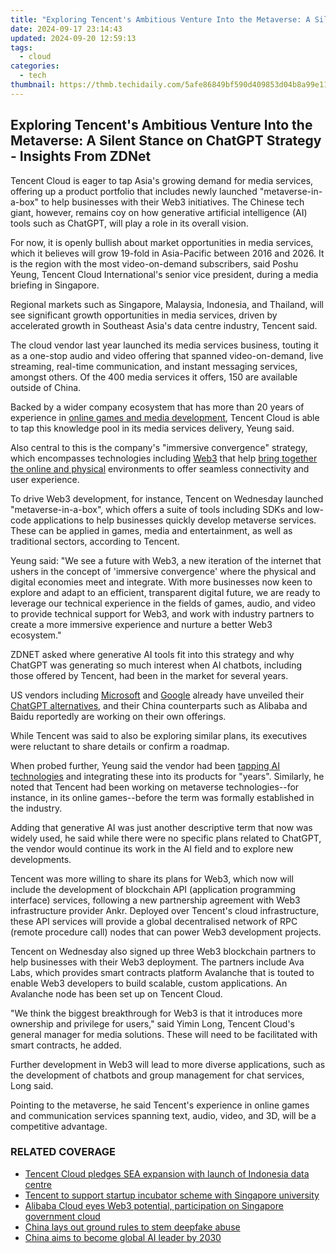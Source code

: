 ```yaml
---
title: "Exploring Tencent's Ambitious Venture Into the Metaverse: A Silent Stance on ChatGPT Strategy - Insights From ZDNet"
date: 2024-09-17 23:14:43
updated: 2024-09-20 12:59:13
tags:
  - cloud
categories:
  - tech
thumbnail: https://thmb.techidaily.com/5afe86849bf590d409853d04b8a99e11d10b3e991d982afab53fab4cf94688c5.jpg
---
```


## Exploring Tencent's Ambitious Venture Into the Metaverse: A Silent Stance on ChatGPT Strategy - Insights From ZDNet

Tencent Cloud is eager to tap Asia's growing demand for media services, offering up a product portfolio that includes newly launched "metaverse-in-a-box" to help businesses with their Web3 initiatives. The Chinese tech giant, however, remains coy on how generative artificial intelligence (AI) tools such as ChatGPT, will play a role in its overall vision. 

For now, it is openly bullish about market opportunities in media services, which it believes will grow 19-fold in Asia-Pacific between 2016 and 2026\. It is the region with the most video-on-demand subscribers, said Poshu Yeung, Tencent Cloud International's senior vice president, during a media briefing in Singapore. 

Regional markets such as Singapore, Malaysia, Indonesia, and Thailand, will see significant growth opportunities in media services, driven by accelerated growth in Southeast Asia's data centre industry, Tencent said. 

The cloud vendor last year launched its media services business, touting it as a one-stop audio and video offering that spanned video-on-demand, live streaming, real-time communication, and instant messaging services, amongst others. Of the 400 media services it offers, 150 are available outside of China. 

Backed by a wider company ecosystem that has more than 20 years of experience in [online games and media development](https://www.zdnet.com/article/tencent-reports-29-revenue-growth-on-online-games-boost/), Tencent Cloud is able to tap this knowledge pool in its media services delivery, Yeung said. 

Also central to this is the company's "immersive convergence" strategy, which encompasses technologies including [Web3](https://www.zdnet.com/article/what-is-web3-everything-you-need-to-know-about-the-decentralised-future-of-the-internet/) that help [bring together the online and physical](https://www.zdnet.com/article/alibaba-jd-com-heat-up-offline-online-competition-in-china/) environments to offer seamless connectivity and user experience.

To drive Web3 development, for instance, Tencent on Wednesday launched "metaverse-in-a-box", which offers a suite of tools including SDKs and low-code applications to help businesses quickly develop metaverse services. These can be applied in games, media and entertainment, as well as traditional sectors, according to Tencent. 

Yeung said: "We see a future with Web3, a new iteration of the internet that ushers in the concept of 'immersive convergence' where the physical and digital economies meet and integrate. With more businesses now keen to explore and adapt to an efficient, transparent digital future, we are ready to leverage our technical experience in the fields of games, audio, and video to provide technical support for Web3, and work with industry partners to create a more immersive experience and nurture a better Web3 ecosystem." 

ZDNET asked where generative AI tools fit into this strategy and why ChatGPT was generating so much interest when AI chatbots, including those offered by Tencent, had been in the market for several years. 

US vendors including [Microsoft](https://www.zdnet.com/article/microsoft-just-made-a-huge-investment-in-chatgpt-maker-openai-heres-why/) and [Google](https://www.zdnet.com/article/google-steps-up-work-on-chatgpt-rivals/) already have unveiled their [ChatGPT alternatives](https://www.zdnet.com/article/best-ai-chatbot/), and their China counterparts such as Alibaba and Baidu reportedly are working on their own offerings. 

While Tencent was said to also be exploring similar plans, its executives were reluctant to share details or confirm a roadmap. 

When probed further, Yeung said the vendor had been [tapping AI technologies](https://www.zdnet.com/article/tencent-to-support-startup-incubator-scheme-with-singapore-university/) and integrating these into its products for "years". Similarly, he noted that Tencent had been working on metaverse technologies--for instance, in its online games--before the term was formally established in the industry. 

Adding that generative AI was just another descriptive term that now was widely used, he said while there were no specific plans related to ChatGPT, the vendor would continue its work in the AI field and to explore new developments. 

Tencent was more willing to share its plans for Web3, which now will include the development of blockchain API (application programming interface) services, following a new partnership agreement with Web3 infrastructure provider Ankr. Deployed over Tencent's cloud infrastructure, these API services will provide a global decentralised network of RPC (remote procedure call) nodes that can power Web3 development projects.

Tencent on Wednesday also signed up three Web3 blockchain partners to help businesses with their Web3 deployment. The partners include Ava Labs, which provides smart contracts platform Avalanche that is touted to enable Web3 developers to build scalable, custom applications. An Avalanche node has been set up on Tencent Cloud. 

"We think the biggest breakthrough for Web3 is that it introduces more ownership and privilege for users," said Yimin Long, Tencent Cloud's general manager for media solutions. These will need to be facilitated with smart contracts, he added. 

Further development in Web3 will lead to more diverse applications, such as the development of chatbots and group management for chat services, Long said.

Pointing to the metaverse, he said Tencent's experience in online games and communication services spanning text, audio, video, and 3D, will be a competitive advantage. 

### RELATED COVERAGE

* [Tencent Cloud pledges SEA expansion with launch of Indonesia data centre](https://www.zdnet.com/article/tencent-cloud-pledges-sea-expansion-with-launch-of-indonesia-data-centre/)
* [Tencent to support startup incubator scheme with Singapore university](https://www.zdnet.com/article/tencent-to-support-startup-incubator-scheme-with-singapore-university/)
* [Alibaba Cloud eyes Web3 potential, participation on Singapore government cloud](https://www.zdnet.com/finance/blockchain/alibaba-cloud-eyes-web3-potential-participation-on-singapore-government-cloud/)
* [China lays out ground rules to stem deepfake abuse](https://www.zdnet.com/article/china-lays-out-ground-rules-to-stem-deepfake-abuse/)
* [China aims to become global AI leader by 2030](https://www.zdnet.com/article/china-aims-to-become-global-ai-leader-by-2030/)

<ins class="adsbygoogle"
     style="display:block"
     data-ad-format="autorelaxed"
     data-ad-client="ca-pub-7571918770474297"
     data-ad-slot="1223367746"></ins>



<ins class="adsbygoogle"
     style="display:block"
     data-ad-client="ca-pub-7571918770474297"
     data-ad-slot="8358498916"
     data-ad-format="auto"
     data-full-width-responsive="true"></ins>
